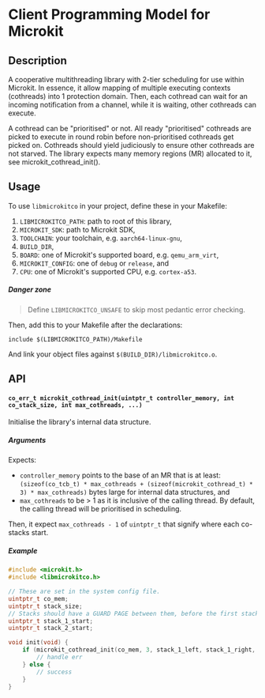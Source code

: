 # Client Programming Model for Microkit

## Description
A cooperative multithreading library with 2-tier scheduling for use within Microkit. In essence, it allow mapping of multiple executing contexts (cothreads) into 1 protection domain. Then, each cothread can wait for an incoming notification from a channel, while it is waiting, other cothreads can execute. 

A cothread can be "prioritised" or not. All ready "prioritised" cothreads are picked to execute in round robin before non-prioritised cothreads get picked on. Cothreads should yield judiciously to ensure other cothreads are not starved. The library expects many memory regions (MR) allocated to it, see microkit_cothread_init().

## Usage
To use `libmicrokitco` in your project, define these in your Makefile:
1. `LIBMICROKITCO_PATH`: path to root of this library,
2. `MICROKIT_SDK`: path to Microkit SDK,
3. `TOOLCHAIN`: your toolchain, e.g. `aarch64-linux-gnu`,
4. `BUILD_DIR`,
5. `BOARD`: one of Microkit's supported board, e.g. `qemu_arm_virt`,
6. `MICROKIT_CONFIG`: one of `debug` or `release`, and
7. `CPU`: one of Microkit's supported CPU, e.g. `cortex-a53`.

##### Danger zone
> Define `LIBMICROKITCO_UNSAFE` to skip most pedantic error checking.

Then, add this to your Makefile after the declarations:
```
include $(LIBMICROKITCO_PATH)/Makefile
```

And link your object files against `$(BUILD_DIR)/libmicrokitco.o`.

## API
#### `co_err_t microkit_cothread_init(uintptr_t controller_memory, int co_stack_size, int max_cothreads, ...)`
Initialise the library's internal data structure.
##### Arguments
Expects:
- `controller_memory` points to the base of an MR that is at least:
`(sizeof(co_tcb_t) * max_cothreads + (sizeof(microkit_cothread_t) * 3) * max_cothreads)` bytes large for internal data structures, and
- `max_cothreads` to be > 1 as it is inclusive of the calling thread. By default, the calling thread will be prioritised in scheduling.

Then, it expect `max_cothreads - 1` of `uintptr_t` that signify where each co-stacks start.

##### Example
```C
#include <microkit.h>
#include <libmicrokitco.h>

// These are set in the system config file.
uintptr_t co_mem;
uintptr_t stack_size;
// Stacks should have a GUARD PAGE between them, before the first stack and after the last stack!
uintptr_t stack_1_start;
uintptr_t stack_2_start;

void init(void) {
    if (microkit_cothread_init(co_mem, 3, stack_1_left, stack_1_right, stack_2_left, stack_2_right) != MICROKITCO_NOERR) {
        // handle err
    } else {
        // success
    }
}
```